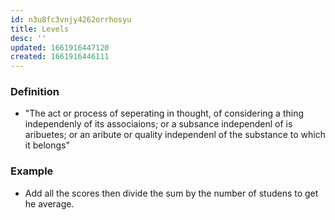 ```yaml
---
id: n3u8fc3vnjy4262orrhosyu
title: Levels
desc: ''
updated: 1661916447120
created: 1661916446111
---
```


### Definition

- "The act or process of seperating in thought, of considering a thing independenly of its associaions; or a subsance independenl of is aribuetes; or an aribute or quality independenl of the substance to which it belongs"

### Example

- Add all the scores then divide the sum by the number of studens to get he average.
